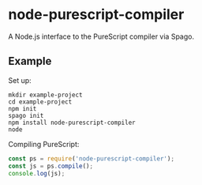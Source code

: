 # node-purescript-compiler

A Node.js interface to the PureScript compiler via Spago.

## Example

Set up:
```shell
mkdir example-project
cd example-project
npm init
spago init
npm install node-purescript-compiler
node
```

Compiling PureScript:
```javascript
const ps = require('node-purescript-compiler');
const js = ps.compile();
console.log(js);
```
